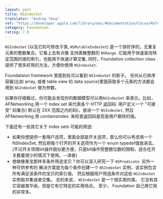 ```yaml
---
layout: post
title: NSIndexSet
translator: "Andrew Yang"
ref: "https://developer.apple.com/library/mac/#documentation/Cocoa/Reference/Foundation/Classes/NSSet_Class/Reference/Reference.html"
category: Foundation
rating: 7.8
---
```


`NSIndexSet` (以及它的可修改子类, `NSMutableIndexSet`) 是一个排好序的，无重复元素的整数集合。它看上去有点像 支持离散整数的 `NSRange` .它能用于快速查找特定范围的值的索引，也能用于快速计算交集, 同时，Foundation collection class 提供了很多好用的方法，方便你使用 `NSIndexSet`.

Foundataion framework 里面到处可以看到 `NSIndexSet` 的影子。 任何从已排序容器(比如 array, 或者 table view 的 data source)里面获取多个元素的方法都会用到 `NSIndexSet` 做为参数。

如果你仔细看过，你可能会发现你的数据模型可以用`NSIndexSet` 来表示。比如， AFNetworking 用一个 index set 来代表各个 HTTP 返回码: 用户定义一个 "可接受" 码集合( 默认在 2XX 范围之内的码)，放进一个 `NSIndexSet`, 然后AFNetworking 用 containsIndex: 来检查返回码是否是用户期待的值。

下面还有一些其它关于 index sets 可能的用途:

- 如果你想提供一套用户选项，里面全部是开关选项，那么你可以考虑用一个 NSIndexSet, 然后把每个打开的开关选项作为一个 enum typedef值放进去。 (不过开关项用bit操作貌似更方便，只是bit操作受整数位数的限制，适合在开关数量很少的情况下使用。--译者)
- 想做像某宝那样多条件筛选宝贝？你可以深入研究一下 `NSPredicate`. 另外一种可供参考的 解决方案是为每个条件创建一个 `NSIndexSet` 实例，该实例包含所有满足该条件的宝贝的索引值。 然后根据用户筛选条件对这些 `NSIndexSet` 实例取并集或者交集。
总的来说， `NSIndexSet` 是一个很实用的类。 它没有其它容器类华丽，但是它有它特定的实用场合。 至少， Foundation 自己用它用的非常多。
